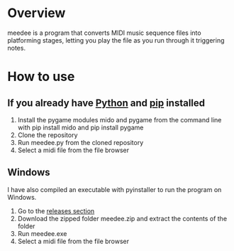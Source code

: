 # Overview
meedee is a program that converts MIDI music sequence files into platforming stages, letting you play the file as you run through it triggering notes.

# How to use
## If you already have [Python](https://www.python.org/) and [pip](https://pypi.org/project/pip/) installed
1. Install the pygame modules mido and pygame from the command line with pip install mido and pip install pygame
1. Clone the repository 
1. Run meedee.py from the cloned repository
1. Select a midi file from the file browser
## Windows
I have also compiled an executable with pyinstaller to run the program on Windows. 
1. Go to the [releases section](https://github.com/Hadddock/meedee/releases)
1. Download the zipped folder meedee.zip and extract the contents of the folder
1. Run meedee.exe
1. Select a midi file from the file browser
